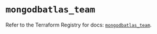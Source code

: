 # `mongodbatlas_team`

Refer to the Terraform Registry for docs: [`mongodbatlas_team`](https://registry.terraform.io/providers/mongodb/mongodbatlas/1.17.0/docs/resources/team).
